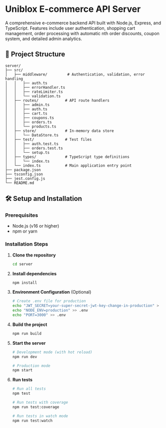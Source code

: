 # Uniblox E-commerce API Server

A comprehensive e-commerce backend API built with Node.js, Express, and TypeScript. Features include user authentication, shopping cart management, order processing with automatic nth order discounts, coupon system, and detailed admin analytics.

## 📁 Project Structure

```
server/
├── src/
│   ├── middleware/         # Authentication, validation, error handling
│   │   ├── auth.ts
│   │   ├── errorHandler.ts
│   │   ├── rateLimiter.ts
│   │   └── validation.ts
│   ├── routes/            # API route handlers
│   │   ├── admin.ts
│   │   ├── auth.ts
│   │   ├── cart.ts
│   │   ├── coupons.ts
│   │   ├── orders.ts
│   │   └── products.ts
│   ├── store/             # In-memory data store
│   │   └── DataStore.ts
│   ├── test/              # Test files
│   │   ├── auth.test.ts
│   │   ├── orders.test.ts
│   │   └── setup.ts
│   ├── types/             # TypeScript type definitions
│   │   └── index.ts
│   └── index.ts           # Main application entry point
├── package.json
├── tsconfig.json
├── jest.config.js
└── README.md
```

## 🛠️ Setup and Installation

### Prerequisites

- Node.js (v16 or higher)
- npm or yarn

### Installation Steps

1. **Clone the repository**

   ```bash
   cd server
   ```

2. **Install dependencies**

   ```bash
   npm install
   ```

3. **Environment Configuration** (Optional)

   ```bash
   # Create .env file for production
   echo "JWT_SECRET=your-super-secret-jwt-key-change-in-production" > .env
   echo "NODE_ENV=production" >> .env
   echo "PORT=3000" >> .env
   ```

4. **Build the project**

   ```bash
   npm run build
   ```

5. **Start the server**

   ```bash
   # Development mode (with hot reload)
   npm run dev

   # Production mode
   npm start
   ```

6. **Run tests**

   ```bash
   # Run all tests
   npm test

   # Run tests with coverage
   npm run test:coverage

   # Run tests in watch mode
   npm run test:watch
   ```